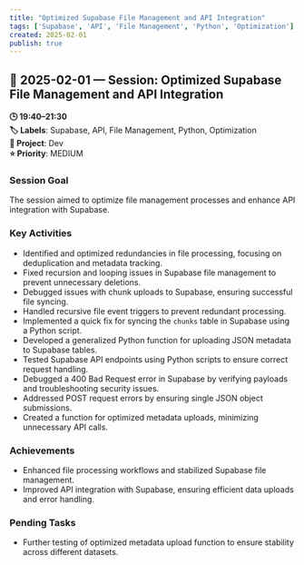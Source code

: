 ```yaml
---
title: "Optimized Supabase File Management and API Integration"
tags: ['Supabase', 'API', 'File Management', 'Python', 'Optimization']
created: 2025-02-01
publish: true
---
```


## 📅 2025-02-01 — Session: Optimized Supabase File Management and API Integration

**🕒 19:40–21:30**  
**🏷️ Labels**: Supabase, API, File Management, Python, Optimization  
**📂 Project**: Dev  
**⭐ Priority**: MEDIUM  


### Session Goal
The session aimed to optimize file management processes and enhance API integration with Supabase.

### Key Activities
- Identified and optimized redundancies in file processing, focusing on deduplication and metadata tracking.
- Fixed recursion and looping issues in Supabase file management to prevent unnecessary deletions.
- Debugged issues with chunk uploads to Supabase, ensuring successful file syncing.
- Handled recursive file event triggers to prevent redundant processing.
- Implemented a quick fix for syncing the `chunks` table in Supabase using a Python script.
- Developed a generalized Python function for uploading JSON metadata to Supabase tables.
- Tested Supabase API endpoints using Python scripts to ensure correct request handling.
- Debugged a 400 Bad Request error in Supabase by verifying payloads and troubleshooting security issues.
- Addressed POST request errors by ensuring single JSON object submissions.
- Created a function for optimized metadata uploads, minimizing unnecessary API calls.

### Achievements
- Enhanced file processing workflows and stabilized Supabase file management.
- Improved API integration with Supabase, ensuring efficient data uploads and error handling.

### Pending Tasks
- Further testing of optimized metadata upload function to ensure stability across different datasets.
